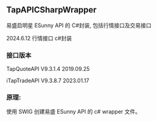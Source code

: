 ## TapAPICSharpWrapper

易盛启明星 ESunny API 的 C#封装, 包括行情接口及交易接口

2024.6.12 行情接口 c#封装

### 接口版本

TapQuoteAPI V9.3.1.4 2019.09.25

iTapTradeAPI V9.3.8.7 2023.01.17

### 原理:

使用 SWIG 创建易盛 ESunny API 的 c# wrapper 文件。
